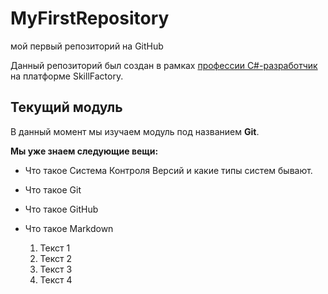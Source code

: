 # MyFirstRepository
мой первый репозиторий на GitHub

Данный репозиторий был создан в рамках [профессии C#-разработчик](https://skillfactory.ru/csharp) на платформе SkillFactory.

## Текущий модуль
В данный момент мы изучаем модуль под названием **Git**.

**Мы уже знаем следующие вещи:**
* Что такое Система Контроля Версий и какие типы систем бывают.
* Что такое Git
* Что такое GitHub
* Что такое Markdown

  1. Текст 1
  2. Текст 2
  3. Текст 3
  4. Текст 4

